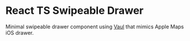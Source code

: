 # React TS Swipeable Drawer

Minimal swipeable drawer component using [Vaul](https://vaul.emilkowal.ski/) that mimics Apple Maps iOS drawer.